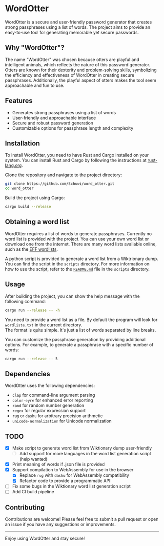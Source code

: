 # WordOtter

WordOtter is a secure and user-friendly password generator that creates strong passphrases using a list of words. The project aims to provide an easy-to-use tool for generating memorable yet secure passwords.

## Why "WordOtter"?

The name "WordOtter" was chosen because otters are playful and intelligent animals, which reflects the nature of this password generator. Otters are known for their dexterity and problem-solving skills, symbolizing the efficiency and effectiveness of WordOtter in creating secure passphrases. Additionally, the playful aspect of otters makes the tool seem approachable and fun to use.

## Features

- Generates strong passphrases using a list of words
- User-friendly and approachable interface
- Secure and robust password generation
- Customizable options for passphrase length and complexity

## Installation

To install WordOtter, you need to have Rust and Cargo installed on your system. You can install Rust and Cargo by following the instructions at [rust-lang.org](https://www.rust-lang.org/).

Clone the repository and navigate to the project directory:

```sh
git clone https://github.com/Schuwi/word_otter.git
cd word_otter
```

Build the project using Cargo:

```sh
cargo build --release
```

## Obtaining a word list

WordOtter requires a list of words to generate passphrases. Currently no word list is provided with the project. You can use your own word list or download one from the internet. There are many word lists available online, such as the [EFF wordlists](https://www.eff.org/deeplinks/2016/07/new-wordlists-random-passphrases).

A python script is provided to generate a word list from a Wiktrionary dump. You can find the script in the `scripts` directory. For more information on how to use the script, refer to the [`README.md`](scripts/README.md) file in the `scripts` directory.

## Usage

After building the project, you can show the help message with the following command:

```sh
cargo run --release -- -h
```

You need to provide a word list as a file. By default the program will look for `wordliste.txt` in the current directory.\
The format is quite simple. It's just a list of words separated by line breaks.

You can customize the passphrase generation by providing additional options. For example, to generate a passphrase with a specific number of words:

```sh
cargo run --release -- 5
```

## Dependencies

WordOtter uses the following dependencies:

- `clap` for command-line argument parsing
- `color-eyre` for enhanced error reporting
- `rand` for random number generation
- `regex` for regular expression support
- `rug` or `dashu` for arbitrary precision arithmetic
- `unicode-normalization` for Unicode normalization

## TODO

- [x] Make script to generate word list from Wiktionary dump user-friendly
  - [ ] Add support for more languages in the word list generation script (help wanted)
- [x] Print meaning of words if .json file is provided
- [x] Support compilation to WebAssembly for use in the browser
  - [x] Replace `rug` with `dashu` for WebAssembly compatibility
  - [x] Refactor code to provide a programmatic API
- [ ] Fix some bugs in the Wiktionary word list generation script
- [ ] Add CI build pipeline

## Contributing
Contributions are welcome! Please feel free to submit a pull request or open an issue if you have any suggestions or improvements.

---

Enjoy using WordOtter and stay secure!
